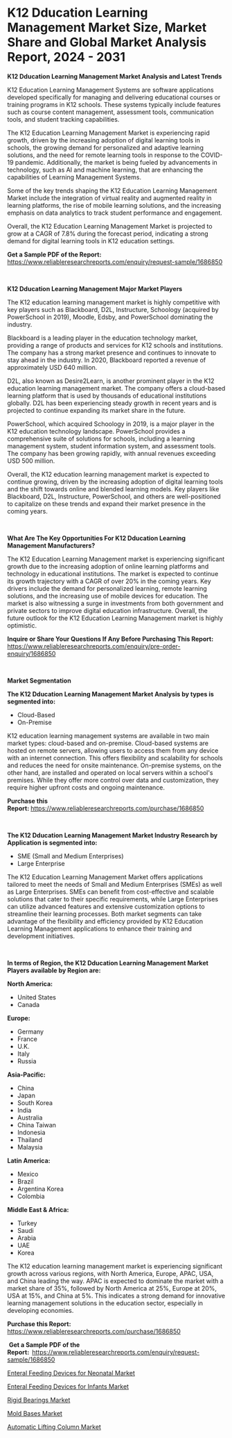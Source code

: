 <p><h1>K12 Dducation Learning Management Market Size, Market Share and Global Market Analysis Report, 2024 - 2031</h1></p><p><strong>K12 Dducation Learning Management Market Analysis and Latest Trends</strong></p>
<p><p>K12 Education Learning Management Systems are software applications developed specifically for managing and delivering educational courses or training programs in K12 schools. These systems typically include features such as course content management, assessment tools, communication tools, and student tracking capabilities.</p><p>The K12 Education Learning Management Market is experiencing rapid growth, driven by the increasing adoption of digital learning tools in schools, the growing demand for personalized and adaptive learning solutions, and the need for remote learning tools in response to the COVID-19 pandemic. Additionally, the market is being fueled by advancements in technology, such as AI and machine learning, that are enhancing the capabilities of Learning Management Systems.</p><p>Some of the key trends shaping the K12 Education Learning Management Market include the integration of virtual reality and augmented reality in learning platforms, the rise of mobile learning solutions, and the increasing emphasis on data analytics to track student performance and engagement.</p><p>Overall, the K12 Education Learning Management Market is projected to grow at a CAGR of 7.8% during the forecast period, indicating a strong demand for digital learning tools in K12 education settings.</p></p>
<p><strong>Get a Sample PDF of the Report:&nbsp;</strong> <a href="https://www.reliableresearchreports.com/enquiry/request-sample/1686850">https://www.reliableresearchreports.com/enquiry/request-sample/1686850</a></p>
<p>&nbsp;</p>
<p><strong>K12 Dducation Learning Management Major Market Players</strong></p>
<p><p>The K12 education learning management market is highly competitive with key players such as Blackboard, D2L, Instructure, Schoology (acquired by PowerSchool in 2019), Moodle, Edsby, and PowerSchool dominating the industry. </p><p>Blackboard is a leading player in the education technology market, providing a range of products and services for K12 schools and institutions. The company has a strong market presence and continues to innovate to stay ahead in the industry. In 2020, Blackboard reported a revenue of approximately USD 640 million.</p><p>D2L, also known as Desire2Learn, is another prominent player in the K12 education learning management market. The company offers a cloud-based learning platform that is used by thousands of educational institutions globally. D2L has been experiencing steady growth in recent years and is projected to continue expanding its market share in the future.</p><p>PowerSchool, which acquired Schoology in 2019, is a major player in the K12 education technology landscape. PowerSchool provides a comprehensive suite of solutions for schools, including a learning management system, student information system, and assessment tools. The company has been growing rapidly, with annual revenues exceeding USD 500 million.</p><p>Overall, the K12 education learning management market is expected to continue growing, driven by the increasing adoption of digital learning tools and the shift towards online and blended learning models. Key players like Blackboard, D2L, Instructure, PowerSchool, and others are well-positioned to capitalize on these trends and expand their market presence in the coming years.</p></p>
<p>&nbsp;</p>
<p><strong>What Are The Key Opportunities For K12 Dducation Learning Management Manufacturers?</strong></p>
<p><p>The K12 Education Learning Management market is experiencing significant growth due to the increasing adoption of online learning platforms and technology in educational institutions. The market is expected to continue its growth trajectory with a CAGR of over 20% in the coming years. Key drivers include the demand for personalized learning, remote learning solutions, and the increasing use of mobile devices for education. The market is also witnessing a surge in investments from both government and private sectors to improve digital education infrastructure. Overall, the future outlook for the K12 Education Learning Management market is highly optimistic.</p></p>
<p><strong>Inquire or Share Your Questions If Any Before Purchasing This Report:</strong> <a href="https://www.reliableresearchreports.com/enquiry/pre-order-enquiry/1686850">https://www.reliableresearchreports.com/enquiry/pre-order-enquiry/1686850</a></p>
<p>&nbsp;</p>
<p><strong>Market Segmentation</strong></p>
<p><strong>The K12 Dducation Learning Management Market Analysis by types is segmented into:</strong></p>
<p><ul><li>Cloud-Based</li><li>On-Premise</li></ul></p>
<p><p>K12 education learning management systems are available in two main market types: cloud-based and on-premise. Cloud-based systems are hosted on remote servers, allowing users to access them from any device with an internet connection. This offers flexibility and scalability for schools and reduces the need for onsite maintenance. On-premise systems, on the other hand, are installed and operated on local servers within a school's premises. While they offer more control over data and customization, they require higher upfront costs and ongoing maintenance.</p></p>
<p><strong>Purchase this Report:&nbsp;</strong><a href="https://www.reliableresearchreports.com/purchase/1686850">https://www.reliableresearchreports.com/purchase/1686850</a></p>
<p>&nbsp;</p>
<p><strong>The K12 Dducation Learning Management Market Industry Research by Application is segmented into:</strong></p>
<p><ul><li>SME (Small and Medium Enterprises)</li><li>Large Enterprise</li></ul></p>
<p><p>The K12 Education Learning Management Market offers applications tailored to meet the needs of Small and Medium Enterprises (SMEs) as well as Large Enterprises. SMEs can benefit from cost-effective and scalable solutions that cater to their specific requirements, while Large Enterprises can utilize advanced features and extensive customization options to streamline their learning processes. Both market segments can take advantage of the flexibility and efficiency provided by K12 Education Learning Management applications to enhance their training and development initiatives.</p></p>
<p>&nbsp;</p>
<p><strong>In terms of Region, the K12 Dducation Learning Management Market Players available by Region are:</strong></p>
<p>
    <p> <strong> North America: </strong>
        <ul>
            <li>United States</li>
            <li>Canada</li>
        </ul>
        </p> 
    <p> <strong> Europe: </strong>
        <ul>
            <li>Germany</li>
            <li>France</li>
            <li>U.K.</li>
            <li>Italy</li>
            <li>Russia</li>
        </ul>
        </p> 
    <p> <strong> Asia-Pacific: </strong>
        <ul>
            <li>China</li>
            <li>Japan</li>
            <li>South Korea</li>
            <li>India</li>
            <li>Australia</li>
            <li>China Taiwan</li>
            <li>Indonesia</li>
            <li>Thailand</li>
            <li>Malaysia</li>
        </ul>
        </p> 
    <p> <strong> Latin America: </strong>
        <ul>
            <li>Mexico</li>
            <li>Brazil</li>
            <li>Argentina Korea</li>
            <li>Colombia</li>
        </ul>
        </p> 
    <p> <strong> Middle East & Africa: </strong>
        <ul>
            <li>Turkey</li>
            <li>Saudi</li>
            <li>Arabia</li>
            <li>UAE</li>
            <li>Korea</li>
        </ul>
    </p>
    </p>
<p><p>The K12 education learning management market is experiencing significant growth across various regions, with North America, Europe, APAC, USA, and China leading the way. APAC is expected to dominate the market with a market share of 35%, followed by North America at 25%, Europe at 20%, USA at 15%, and China at 5%. This indicates a strong demand for innovative learning management solutions in the education sector, especially in developing economies.</p></p>
<p><strong>Purchase this Report: </strong><a href="https://www.reliableresearchreports.com/purchase/1686850">https://www.reliableresearchreports.com/purchase/1686850</a></p>
<p>&nbsp;<strong>Get a Sample PDF of the Report:&nbsp;&nbsp;</strong><a href="https://www.reliableresearchreports.com/enquiry/request-sample/1686850">https://www.reliableresearchreports.com/enquiry/request-sample/1686850</a></p>
<p><strong></strong></p>
<p><p><a href="https://issuu.com/reportprime-2/docs/enteral-feeding-devices-for-neonatal-market-size-2">Enteral Feeding Devices for Neonatal Market</a></p><p><a href="https://issuu.com/reportprime-2/docs/enteral-feeding-devices-for-infants-market-size-20">Enteral Feeding Devices for Infants Market</a></p><p><a href="https://github.com/joannagoyvaerts/Market-Research-Report-List-1/blob/main/rigid-bearings-market.md">Rigid Bearings Market</a></p><p><a href="https://github.com/bracarafogo/Market-Research-Report-List-2/blob/main/mold-bases-market.md">Mold Bases Market</a></p><p><a href="https://github.com/abdelrhmankishk22/Market-Research-Report-List-3/blob/main/automatic-lifting-column-market.md">Automatic Lifting Column Market</a></p></p>